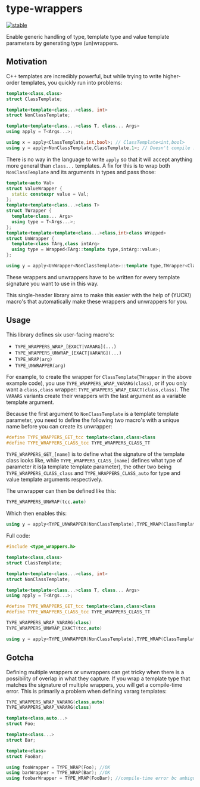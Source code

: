 # type-wrappers

[![stable](http://badges.github.io/stability-badges/dist/stable.svg)](http://github.com/badges/stability-badges)

Enable generic handling of type, template type and value template parameters by generating type (un)wrappers.

## Motivation

C++ templates are incredibly powerful, but while trying to write higher-order templates, you quickly run into problems:

```c++
template<class,class>
struct ClassTemplate;

template<template<class...>class, int>
struct NonClassTemplate;

template<template<class...>class T, class... Args>
using apply = T<Args...>;

using x = apply<ClassTemplate,int,bool>; // ClassTemplate<int,bool>
using y = apply<NonClassTemplate,ClassTemplate,1>; // Doesn't compile :(
```

There is no way in the language to write `apply` so that it will accept anything more general than `class...` templates.
A fix for this is to wrap both `NonClassTemplate` and its arguments in types and pass those:
```c++
template<auto Val>
struct ValueWrapper {
  static constexpr value = Val;
};
template<template<class...>class T>
struct TWrapper {
  template<class... Args>
  using type = T<Args...>;
};
template<template<template<class...>class,int>class Wrapped>
struct UnWrapper {
  template<class TArg,class intArg>
  using type = Wrapped<TArg::template type,intArg::value>;
};

using y = apply<UnWrapper<NonClassTemplate>::template type,TWrapper<ClassTemplate>,ValueWrapper<1>>; // yay! :)
```

These wrappers and unwrappers have to be written for every template signature you want to use in this way.

This single-header library aims to make this easier with the help of (YUCK!) macro's that automatically make these wrappers and unwrappers for you.

## Usage

This library defines six user-facing macro's:
 - `TYPE_WRAPPERS_WRAP_[EXACT|VARARG](...)`
 - `TYPE_WRAPPERS_UNWRAP_[EXACT|VARARG](...)`
 - `TYPE_WRAP(arg)`
 - `TYPE_UNWRAPPER(arg)`

For example, to create the wrapper for `ClassTemplate`(`TWrapper` in the above example code), you use `TYPE_WRAPPERS_WRAP_VARARG(class)`, or if you only want a `class,class` wrapper: `TYPE_WRAPPERS_WRAP_EXACT(class,class)`.
The `VARARG` variants create their wrappers with the last argument as a variable template argument.

Because the first argument to `NonClassTemplate` is a template template parameter, you need to define the following two macro's with a unique name before you can create its unwrapper:
```c++
#define TYPE_WRAPPERS_GET_tcc template<class,class>class
#define TYPE_WRAPPERS_CLASS_tcc TYPE_WRAPPERS_CLASS_TT
```

`TYPE_WRAPPERS_GET_[name]` is to define what the signature of the template class looks like, while `TYPE_WRAPPERS_CLASS_[name]` defines what type of parameter it is(a template template parameter), the other two being `TYPE_WRAPPERS_CLASS_class` and `TYPE_WRAPPERS_CLASS_auto` for type and value template arguments respectively.

The unwrapper can then be defined like this:
```c++
TYPE_WRAPPERS_UNWRAP(tcc,auto)
```

Which then enables this:
```c++
using y = apply<TYPE_UNWRAPPER(NonClassTemplate),TYPE_WRAP(ClassTemplate),TYPE_WRAP(1)>;
```

Full code:
```c++
#include <type_wrappers.h>

template<class,class>
struct ClassTemplate;

template<template<class...>class, int>
struct NonClassTemplate;

template<template<class...>class T, class... Args>
using apply = T<Args...>;

#define TYPE_WRAPPERS_GET_tcc template<class,class>class
#define TYPE_WRAPPERS_CLASS_tcc TYPE_WRAPPERS_CLASS_TT

TYPE_WRAPPERS_WRAP_VARARG(class)
TYPE_WRAPPERS_UNWRAP_EXACT(tcc,auto)

using y = apply<TYPE_UNWRAPPER(NonClassTemplate),TYPE_WRAP(ClassTemplate),TYPE_WRAP(1)>;
```

## Gotcha

Defining multiple wrappers or unwrappers can get tricky when there is a possibility of overlap in what they capture. If you wrap a template type that matches the signature of multiple wrappers, you will get a compile-time error. This is primarily a problem when defining vararg templates:
```c++
TYPE_WRAPPERS_WRAP_VARARG(class,auto)
TYPE_WRAPPERS_WRAP_VARARG(class)

template<class,auto...>
struct Foo;

template<class...>
struct Bar;

template<class>
struct FooBar;

using fooWrapper = TYPE_WRAP(Foo); //OK
using barWrapper = TYPE_WRAP(Bar); //OK
using foobarWrapper = TYPE_WRAP(FooBar); //compile-time error bc ambiguous overload
```
